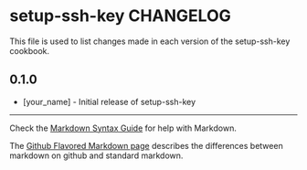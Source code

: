 setup-ssh-key CHANGELOG
=======================

This file is used to list changes made in each version of the setup-ssh-key cookbook.

0.1.0
-----
- [your_name] - Initial release of setup-ssh-key

- - -
Check the [Markdown Syntax Guide](http://daringfireball.net/projects/markdown/syntax) for help with Markdown.

The [Github Flavored Markdown page](http://github.github.com/github-flavored-markdown/) describes the differences between markdown on github and standard markdown.
